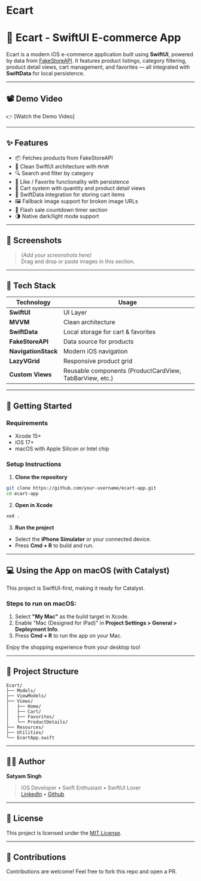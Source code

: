 
# Ecart
# 🛒 Ecart - SwiftUI E-commerce App

Ecart is a modern iOS e-commerce application built using **SwiftUI**, powered by data from [FakeStoreAPI](https://fakestoreapi.com/). It features product listings, category filtering, product detail views, cart management, and favorites — all integrated with **SwiftData** for local persistence.

---

## 📽️ Demo Video

👉 [Watch the Demo Video] 


---

## ✨ Features

- 📦 Fetches products from FakeStoreAPI
- 🧭 Clean SwiftUI architecture with `MVVM`
- 🔍 Search and filter by category
- 💚 Like / Favorite functionality with persistence
- 🛒 Cart system with quantity and product detail views
- 💾 SwiftData integration for storing cart items
- 🖼️ Fallback image support for broken image URLs
- 🔄 Flash sale countdown timer section
- 🌗 Native dark/light mode support

---

## 📸 Screenshots

> *(Add your screenshots here)*  
> Drag and drop or paste images in this section.

---

## 🧱 Tech Stack

| Technology  | Usage |
|-------------|-------|
| **SwiftUI** | UI Layer |
| **MVVM**    | Clean architecture |
| **SwiftData** | Local storage for cart & favorites |
| **FakeStoreAPI** | Data source for products |
| **NavigationStack** | Modern iOS navigation |
| **LazyVGrid** | Responsive product grid |
| **Custom Views** | Reusable components (ProductCardView, TabBarView, etc.)

---

## 🚀 Getting Started

### Requirements

- Xcode 15+
- iOS 17+
- macOS with Apple Silicon or Intel chip

### Setup Instructions

1. **Clone the repository**

```bash
git clone https://github.com/your-username/ecart-app.git
cd ecart-app
```

2. **Open in Xcode**

```bash
xed .
```

3. **Run the project**

- Select the **iPhone Simulator** or your connected device.
- Press **Cmd + R** to build and run.

---

## 💻 Using the App on macOS (with Catalyst)

This project is SwiftUI-first, making it ready for Catalyst.

### Steps to run on macOS:
1. Select **"My Mac"** as the build target in Xcode.
2. Enable "Mac (Designed for iPad)" in **Project Settings > General > Deployment Info**.
3. Press **Cmd + R** to run the app on your Mac.

Enjoy the shopping experience from your desktop too!

---

## 🔧 Project Structure

```
Ecart/
├── Models/
├── ViewModels/
├── Views/
│   ├── Home/
│   ├── Cart/
│   ├── Favorites/
│   └── ProductDetails/
├── Resources/
├── Utilities/
└── EcartApp.swift
```

---

## 🙋‍♂️ Author

**Satyam Singh**  
> iOS Developer • Swift Enthusiast • SwiftUI Lover  
[LinkedIn]([https://www.linkedin.com/in/your-link-here](https://www.linkedin.com/in/satyamits/)) • [Github]([https://your-portfolio-link.com](https://github.com/satyamits))

---

## 📃 License

This project is licensed under the [MIT License](LICENSE).

---

## 🤝 Contributions

Contributions are welcome! Feel free to fork this repo and open a PR.

